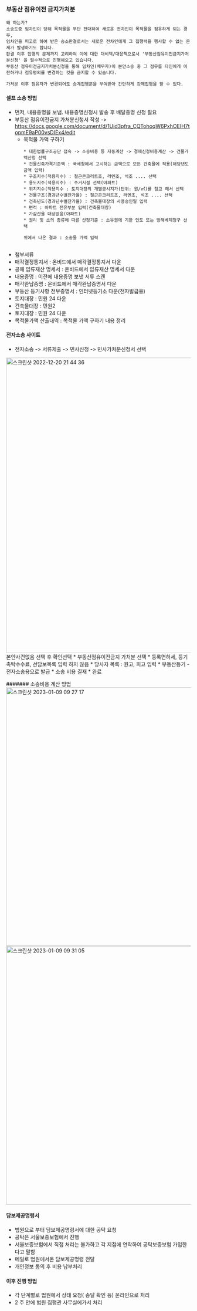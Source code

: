 ### 부동산 점유이전 금지가처분
```
왜 하는가?
소송도중 임차인이 당해 목적물을 무단 전대하여 새로운 전차인이 목적물을 점유하게 되는 경우, 
임차인을 피고로 하여 받은 승소판결로서는 새로운 전차인에게 그 집행력을 행사할 수 없는 문제가 발생하기도 합니다.
판결 이후 집행의 문제까지 고려하여 이에 대한 대비책/대응책으로서 '부동산점유이전금지가처분신청' 을 필수적으로 진행해오고 있습니다. 
부동산 점유이전금지가처분신청을 통해 임차인(채무자)이 본안소송 중 그 점유를 타인에게 이전하거나 점유명의를 변경하는 것을 금지할 수 있습니다.

가처분 이후 점유자가 변경되어도 승계집행문을 부여받아 간단하게 강제집행을 할 수 있다.
```

#### 셀프 소송 방법
* 먼저, 내용증명을 보냄. 내용증명신청시 발송 후 배달증명 신청 필요
* 부동산 점유이전금지 가처분신청서 작성 -> https://docs.google.com/document/d/1Uid3pfra_CQTohoqW6PxhOEIH7topmE9aP00vsDIEx4/edit
  * 목적물 가액 구하기
    ```
    * 대한법률구조공단 접속 -> 소송비용 등 자동계산 -> 경매신청비용계산 -> 건물가액산정 선택
    * 건물신축가격기준액 : 국세청에서 고시하는 금액으로 모든 건축물에 적용(해당년도 금액 입력)
    * 구조지수(적용지수) : 철근콘크리트조, 라멘조, 석조 .... 선택
    * 용도지수(적용지수) : 주거시설 선택(아파트)
    * 위치지수(적용지수 : 토지대장의 개별공시지가(단위: 원/㎡)를 참고 해서 선택
    * 건물구조(경과년수별잔가율) : 철근콘크리트조, 라멘조, 석조 .... 선택
    * 건축년도(경과년수별잔가율) : 건축물대장의 사용승인일 입력
    * 면적 : 아파트 전유부분 입력(건축물대장)
    * 가감산율 대상없음(아파트)
    * 권리 및 소의 종류에 따른 산정기준 : 소유권에 기한 인도 또는 방해베제청구 선택

    위에서 나온 결과 : 소송물 가액 입력
   ```
   
 * 첨부서류
  * 매각결정통지서 : 온비드에서 매각결정통지서 다운
  * 공매 압류재산 명세서 : 온비드에서 압류재산 명세서 다운
  * 내용증명 : 이전에 내용증명 보낸 서류 스캔
  * 매각완납증명 : 온비드에서 매각완납증명서 다운
  * 부동산 등기사항 전부증명서 : 인터넷등기소 다운(전자발급용)
  * 토지대장 : 민원 24 다운
  * 건축물대장 : 민원2
  * 토지대장 : 민원 24 다운
  * 목적물가액 산출내역 : 목적물 가액 구하기 내용 정리
 
#### 전자소송 사이트 
* 전자소송 -> 서류제출 -> 민사신청 -> 민사가처분신청서 선택
 <img width="805" alt="스크린샷 2022-12-20 21 44 36" src="https://user-images.githubusercontent.com/62130704/208670421-4c41f460-f1f8-4209-af1a-f5bf399bdd89.png">
 본안사건없음 선택 후 확인선택
* 부동산점유이전금지 가처분 선택
 * 등록면허세, 등기촉탁수수료, 선담보목록 입력 하지 않음
 * 당사자 목록 : 원고, 피고 입력
 * 부동산등기 - 전자소송용으로 발급
 * 소송 비용 결재
 * 완료


####### 소송비용 계산 방법
<img width="705" alt="스크린샷 2023-01-09 09 27 17" src="https://user-images.githubusercontent.com/62130704/211226358-0638b128-d91a-4d5c-9284-f6abaff64c86.png">
<img width="705" alt="스크린샷 2023-01-09 09 31 05" src="https://user-images.githubusercontent.com/62130704/211226479-4234643f-53b7-4066-958d-cd82771beab3.png">

 
#### 담보제공명령서
* 법원으로 부터 담보제공명령서에 대한 공탁 요청
* 공탁은 서울보증보험에서 진행
 * 서울보증보험에서 직접 처리는 불가하고 각 지점에 연락하여 공탁보증보험 가입한다고 말함
 * 메일로 법원에서온 담보제공명령 전달
 * 개인정보 동의 후 비용 납부처리
 
#### 이후 진행 방법
* 각 단계별로 법원에서 상태 요청( 송달 확인 등) 온라인으로 처리
* 2 주 안에 법원 집행관 사무실에가서 처리

   
